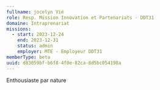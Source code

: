 ```yaml
---
fullname: jocelyn Vié
role: Resp. Mission Innovation et Partenariats - DDT31
domaine: Intraprenariat
missions:
  - start: 2023-12-24
    end: 2023-12-31
    status: admin
    employer: MTE - Employeur DDT31
memberType: beta
uuid: d83059bf-b6f8-4f0e-82ca-8d5bc054198a
---
```

Enthousiaste par nature